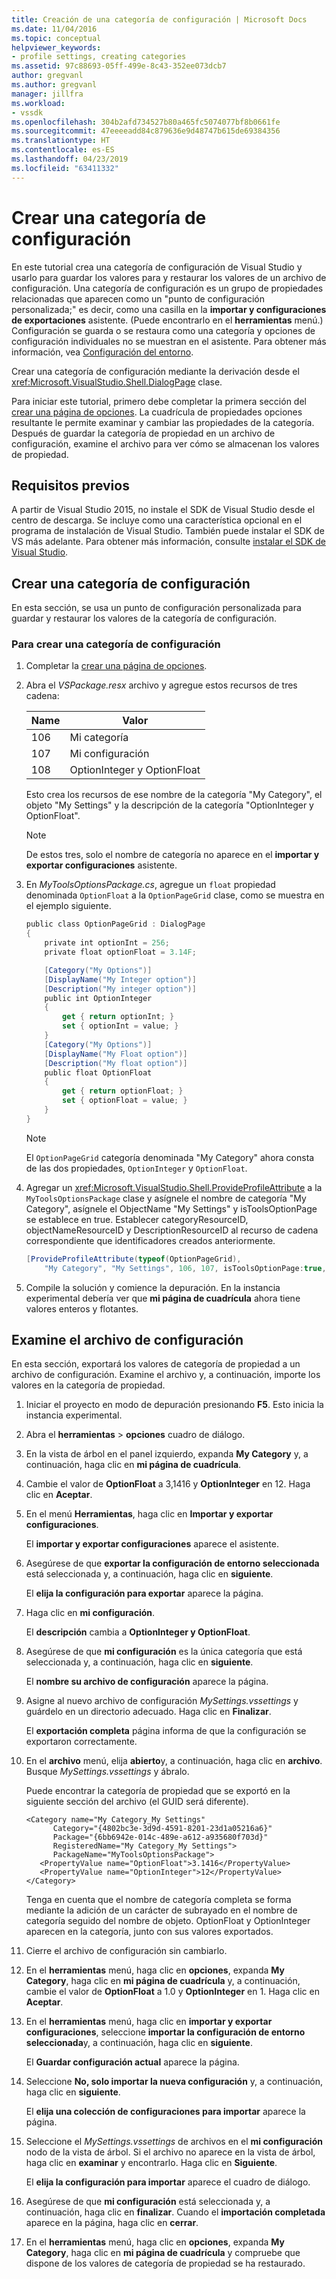 ```yaml
---
title: Creación de una categoría de configuración | Microsoft Docs
ms.date: 11/04/2016
ms.topic: conceptual
helpviewer_keywords:
- profile settings, creating categories
ms.assetid: 97c88693-05ff-499e-8c43-352ee073dcb7
author: gregvanl
ms.author: gregvanl
manager: jillfra
ms.workload:
- vssdk
ms.openlocfilehash: 304b2afd734527b80a465fc5074077bf8b0661fe
ms.sourcegitcommit: 47eeeeadd84c879636e9d48747b615de69384356
ms.translationtype: HT
ms.contentlocale: es-ES
ms.lasthandoff: 04/23/2019
ms.locfileid: "63411332"
---
```

# <a name="create-a-settings-category"></a>Crear una categoría de configuración

En este tutorial crea una categoría de configuración de Visual Studio y usarlo para guardar los valores para y restaurar los valores de un archivo de configuración. Una categoría de configuración es un grupo de propiedades relacionadas que aparecen como un "punto de configuración personalizada;" es decir, como una casilla en la **importar y configuraciones de exportaciones** asistente. (Puede encontrarlo en el **herramientas** menú.) Configuración se guarda o se restaura como una categoría y opciones de configuración individuales no se muestran en el asistente. Para obtener más información, vea [Configuración del entorno](../ide/environment-settings.md).

Crear una categoría de configuración mediante la derivación desde el <xref:Microsoft.VisualStudio.Shell.DialogPage> clase.

Para iniciar este tutorial, primero debe completar la primera sección del [crear una página de opciones](../extensibility/creating-an-options-page.md). La cuadrícula de propiedades opciones resultante le permite examinar y cambiar las propiedades de la categoría. Después de guardar la categoría de propiedad en un archivo de configuración, examine el archivo para ver cómo se almacenan los valores de propiedad.

## <a name="prerequisites"></a>Requisitos previos
 A partir de Visual Studio 2015, no instale el SDK de Visual Studio desde el centro de descarga. Se incluye como una característica opcional en el programa de instalación de Visual Studio. También puede instalar el SDK de VS más adelante. Para obtener más información, consulte [instalar el SDK de Visual Studio](../extensibility/installing-the-visual-studio-sdk.md).

## <a name="create-a-settings-category"></a>Crear una categoría de configuración
 En esta sección, se usa un punto de configuración personalizada para guardar y restaurar los valores de la categoría de configuración.

### <a name="to-create-a-settings-category"></a>Para crear una categoría de configuración

1. Completar la [crear una página de opciones](../extensibility/creating-an-options-page.md).

2. Abra el *VSPackage.resx* archivo y agregue estos recursos de tres cadena:

    |Name|Valor|
    |----------|-----------|
    |106|Mi categoría|
    |107|Mi configuración|
    |108|OptionInteger y OptionFloat|

     Esto crea los recursos de ese nombre de la categoría "My Category", el objeto "My Settings" y la descripción de la categoría "OptionInteger y OptionFloat".

    > [!NOTE]
    > De estos tres, solo el nombre de categoría no aparece en el **importar y exportar configuraciones** asistente.

3. En *MyToolsOptionsPackage.cs*, agregue un `float` propiedad denominada `OptionFloat` a la `OptionPageGrid` clase, como se muestra en el ejemplo siguiente.

    ```csharp
    public class OptionPageGrid : DialogPage
    {
        private int optionInt = 256;
        private float optionFloat = 3.14F;

        [Category("My Options")]
        [DisplayName("My Integer option")]
        [Description("My integer option")]
        public int OptionInteger
        {
            get { return optionInt; }
            set { optionInt = value; }
        }
        [Category("My Options")]
        [DisplayName("My Float option")]
        [Description("My float option")]
        public float OptionFloat
        {
            get { return optionFloat; }
            set { optionFloat = value; }
        }
    }
    ```

    > [!NOTE]
    > El `OptionPageGrid` categoría denominada "My Category" ahora consta de las dos propiedades, `OptionInteger` y `OptionFloat`.

4. Agregar un <xref:Microsoft.VisualStudio.Shell.ProvideProfileAttribute> a la `MyToolsOptionsPackage` clase y asígnele el nombre de categoría "My Category", asígnele el ObjectName "My Settings" y isToolsOptionPage se establece en true. Establecer categoryResourceID, objectNameResourceID y DescriptionResourceID al recurso de cadena correspondiente que identificadores creados anteriormente.

    ```csharp
    [ProvideProfileAttribute(typeof(OptionPageGrid),
        "My Category", "My Settings", 106, 107, isToolsOptionPage:true, DescriptionResourceID = 108)]
    ```

5. Compile la solución y comience la depuración. En la instancia experimental debería ver que **mi página de cuadrícula** ahora tiene valores enteros y flotantes.

## <a name="examine-the-settings-file"></a>Examine el archivo de configuración
 En esta sección, exportará los valores de categoría de propiedad a un archivo de configuración. Examine el archivo y, a continuación, importe los valores en la categoría de propiedad.

1. Iniciar el proyecto en modo de depuración presionando **F5**. Esto inicia la instancia experimental.

2. Abra el **herramientas** > **opciones** cuadro de diálogo.

3. En la vista de árbol en el panel izquierdo, expanda **My Category** y, a continuación, haga clic en **mi página de cuadrícula**.

4. Cambie el valor de **OptionFloat** a 3,1416 y **OptionInteger** en 12. Haga clic en **Aceptar**.

5. En el menú **Herramientas**, haga clic en **Importar y exportar configuraciones**.

     El **importar y exportar configuraciones** aparece el asistente.

6. Asegúrese de que **exportar la configuración de entorno seleccionada** está seleccionada y, a continuación, haga clic en **siguiente**.

     El **elija la configuración para exportar** aparece la página.

7. Haga clic en **mi configuración**.

     El **descripción** cambia a **OptionInteger y OptionFloat**.

8. Asegúrese de que **mi configuración** es la única categoría que está seleccionada y, a continuación, haga clic en **siguiente**.

     El **nombre su archivo de configuración** aparece la página.

9. Asigne al nuevo archivo de configuración *MySettings.vssettings* y guárdelo en un directorio adecuado. Haga clic en **Finalizar**.

     El **exportación completa** página informa de que la configuración se exportaron correctamente.

10. En el **archivo** menú, elija **abierto**y, a continuación, haga clic en **archivo**. Busque *MySettings.vssettings* y ábralo.

     Puede encontrar la categoría de propiedad que se exportó en la siguiente sección del archivo (el GUID será diferente).

    ```
    <Category name="My Category_My Settings"
          Category="{4802bc3e-3d9d-4591-8201-23d1a05216a6}"
          Package="{6bb6942e-014c-489e-a612-a935680f703d}"
          RegisteredName="My Category_My Settings">
          PackageName="MyToolsOptionsPackage">
       <PropertyValue name="OptionFloat">3.1416</PropertyValue>
       <PropertyValue name="OptionInteger">12</PropertyValue>
    </Category>
    ```

     Tenga en cuenta que el nombre de categoría completa se forma mediante la adición de un carácter de subrayado en el nombre de categoría seguido del nombre de objeto. OptionFloat y OptionInteger aparecen en la categoría, junto con sus valores exportados.

11. Cierre el archivo de configuración sin cambiarlo.

12. En el **herramientas** menú, haga clic en **opciones**, expanda **My Category**, haga clic en **mi página de cuadrícula** y, a continuación, cambie el valor de  **OptionFloat** a 1.0 y **OptionInteger** en 1. Haga clic en **Aceptar**.

13. En el **herramientas** menú, haga clic en **importar y exportar configuraciones**, seleccione **importar la configuración de entorno seleccionada**y, a continuación, haga clic en **siguiente**.

     El **Guardar configuración actual** aparece la página.

14. Seleccione **No, solo importar la nueva configuración** y, a continuación, haga clic en **siguiente**.

     El **elija una colección de configuraciones para importar** aparece la página.

15. Seleccione el *MySettings.vssettings* de archivos en el **mi configuración** nodo de la vista de árbol. Si el archivo no aparece en la vista de árbol, haga clic en **examinar** y encontrarlo. Haga clic en **Siguiente**.

     El **elija la configuración para importar** aparece el cuadro de diálogo.

16. Asegúrese de que **mi configuración** está seleccionada y, a continuación, haga clic en **finalizar**. Cuando el **importación completada** aparece en la página, haga clic en **cerrar**.

17. En el **herramientas** menú, haga clic en **opciones**, expanda **My Category**, haga clic en **mi página de cuadrícula** y compruebe que dispone de los valores de categoría de propiedad se ha restaurado.